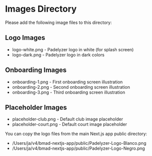# Images Directory

Please add the following image files to this directory:

## Logo Images
- logo-white.png - Padelyzer logo in white (for splash screen)
- logo-dark.png - Padelyzer logo in dark colors

## Onboarding Images
- onboarding-1.png - First onboarding screen illustration
- onboarding-2.png - Second onboarding screen illustration  
- onboarding-3.png - Third onboarding screen illustration

## Placeholder Images
- placeholder-club.png - Default club image placeholder
- placeholder-court.png - Default court image placeholder

You can copy the logo files from the main Next.js app public directory:
- /Users/ja/v4/bmad-nextjs-app/public/Padelyzer-Logo-Blanco.png
- /Users/ja/v4/bmad-nextjs-app/public/Padelyzer-Logo-Negro.png